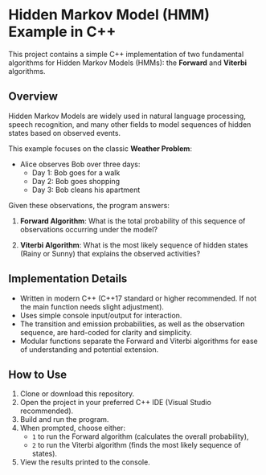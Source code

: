 # Hidden Markov Model (HMM) Example in C++

This project contains a simple C++ implementation of two fundamental algorithms for Hidden Markov Models (HMMs): the **Forward** and **Viterbi** algorithms.

## Overview

Hidden Markov Models are widely used in natural language processing, speech recognition, and many other fields to model sequences of hidden states based on observed events.

This example focuses on the classic **Weather Problem**:

- Alice observes Bob over three days:
  - Day 1: Bob goes for a walk
  - Day 2: Bob goes shopping
  - Day 3: Bob cleans his apartment

Given these observations, the program answers:

1. **Forward Algorithm**: What is the total probability of this sequence of observations occurring under the model?

2. **Viterbi Algorithm**: What is the most likely sequence of hidden states (Rainy or Sunny) that explains the observed activities?

## Implementation Details

- Written in modern C++ (C++17 standard or higher recommended. If not the main function needs slight adjustment).
- Uses simple console input/output for interaction.
- The transition and emission probabilities, as well as the observation sequence, are hard-coded for clarity and simplicity.
- Modular functions separate the Forward and Viterbi algorithms for ease of understanding and potential extension.

## How to Use

1. Clone or download this repository.
2. Open the project in your preferred C++ IDE (Visual Studio recommended).
3. Build and run the program.
4. When prompted, choose either:
   - `1` to run the Forward algorithm (calculates the overall probability),
   - `2` to run the Viterbi algorithm (finds the most likely sequence of states).
5. View the results printed to the console.
